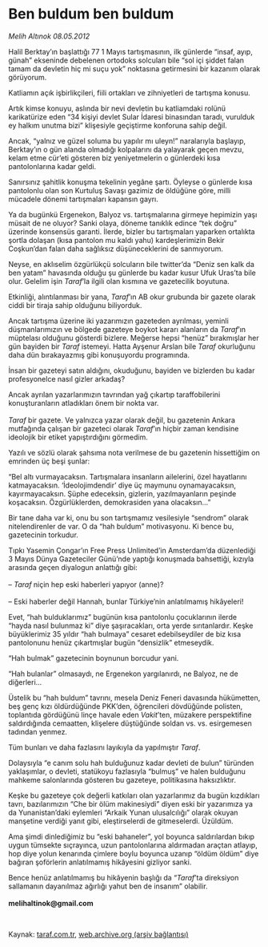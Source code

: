# Ben buldum ben buldum

*Melih Altınok 08.05.2012*

<div class="yazi"><p>Halil Berktay’ın başlattığı 77 1 Mayıs tartışmasının, ilk günlerde “insaf, ayıp, günah” ekseninde debelenen ortodoks solcuları bile “sol içi şiddet falan tamam da devletin hiç mi suçu yok” noktasına getirmesini bir kazanım olarak görüyorum. </p>
<p>Katliamın açık işbirlikçileri, fiili ortakları ve zihniyetleri de tartışma konusu.</p>
<p>Artık kimse konuyu, aslında bir nevi devletin bu katliamdaki rolünü karikatürize eden “34 kişiyi devlet Sular İdaresi binasından taradı, vurulduk ey halkım unutma bizi” klişesiyle geçiştirme konforuna sahip değil. </p>
<p>Ancak, “yalnız ve güzel soluma bu yapılır mı uleyn!” naralarıyla başlayıp, Berktay’ın o gün alanda olmadığı kolpalarını da yalayarak geçen mevzu, kelam etme cür’eti gösteren biz yeniyetmelerin o günlerdeki kısa pantolonlarına kadar geldi. </p>
<p>Sanırsınız şahitlik konuşma tekelinin yegâne şartı. Öyleyse o günlerde kısa pantolonlu olan son Kurtuluş Savaşı gazimiz de öldüğüne göre, milli mücadele dönemi tartışmaları kapansın gayrı. </p>
<p>Ya da bugünkü Ergenekon, Balyoz vs. tartışmalarına girmeye hepimizin yaşı müsait de ne oluyor? Sanki olaya, döneme tanıklık edince “tek doğru” üzerinde konsensüs garanti. İlerde, bizler bu tartışmaları yaparken ortalıkta şortla dolaşan (kısa pantolon mu kaldı yahu) kardeşlerimizin Bekir Coşkun’dan falan daha sağlıksız düşüneceklerini de sanmıyorum.</p>
<p>Neyse, en aklıselim özgürlükçü solcuların bile twitter’da “Deniz sen kalk da ben yatam” havasında olduğu şu günlerde bu kadar kusur Ufuk Uras’ta bile olur. Gelelim işin <i>Taraf</i>’la ilgili olan kısmına ve gazetecilik boyutuna.</p>
<p>Etkinliği, alıntılanması bir yana, <i>Taraf</i>’ın AB okur grubunda bir gazete olarak ciddi bir tiraja sahip olduğunu biliyorduk. </p>
<p>Ancak tartışma üzerine iki yazarımızın gazeteden ayrılması, yeminli düşmanlarımızın ve bölgede gazeteye boykot kararı alanların da <i>Taraf</i>’ın müptelası olduğunu gösterdi bizlere. Meğerse hepsi “henüz” bırakmışlar her gün bayiden bir <i>Taraf</i> istemeyi. Hatta Ayşenur Arslan bile <i>Taraf</i> okurluğunu daha dün bırakayazmış gibi konuşuyordu programında. </p>
<p>İnsan bir gazeteyi satın aldığını, okuduğunu, bayiden ve bizlerden bu kadar profesyonelce nasıl gizler arkadaş?</p>
<p>Ancak ayrılan yazarlarımızın tavrından yağ çıkartıp taraffobilerini konuşturanların atladıkları önem bir nokta var.<br/><br/><i>Taraf</i> bir gazete. Ve yalnızca yazar olarak değil, bu gazetenin Ankara mutfağında çalışan bir gazeteci olarak <i>Taraf</i>’ın hiçbir zaman kendisine ideolojik bir etiket yapıştırdığını görmedim.</p>
<p>Yazılı ve sözlü olarak şahsıma nota verilmese de bu gazetenin hissettiğim on emrinden üç beşi şunlar:</p>
<p>“Bel altı vurmayacaksın. Tartışmalara insanların ailelerini, özel hayatlarını katmayacaksın. ‘İdeolojimdendir’ diye üç maymunu oynamayacaksın, kayırmayacaksın. Şüphe edeceksin, gizlerin, yazılmayanların peşinde koşacaksın. Özgürlüklerden, demokrasiden yana olacaksın...”</p>
<p>Bir tane daha var ki, onu bu son tartışmamız vesilesiyle “sendrom” olarak nitelendirenler de var. O da “hah buldum” motivasyonu. Ki bence bu, gazetecinin torkudur. </p>
<p>Tıpkı Yasemin Çongar’ın Free Press Unlimited’in Amsterdam’da düzenlediği 3 Mayıs Dünya Gazeteciler Günü’nde yaptığı konuşmada bahsettiği, kızıyla arasında geçen diyalogun anlattığı gibi:<br/><br/>– <i>Taraf</i> niçin hep eski haberleri yapıyor (anne)?<br/><br/>– Eski haberler değil Hannah, bunlar Türkiye’nin anlatılmamış hikâyeleri!</p>
<p>Evet, “hah bulduklarımız” bugünün kısa pantolonlu çocuklarının ilerde “hayda nasıl bulunmaz ki” diye şaşıracakları, orta yerde sırıtanlardır. Keşke büyüklerimiz 35 yıldır “hah bulmaya” cesaret edebilseydiler de biz kısa pantolonunu henüz çıkartmışlar bugün “densizlik” etmeseydik.</p>
<p>“Hah bulmak” gazetecinin boynunun borcudur yani.</p>
<p>“Hah bulanlar” olmasaydı, ne Ergenekon yargılanırdı, ne Balyoz, ne de diğerleri...</p>
<p>Üstelik bu “hah buldum” tavrını, mesela Deniz Feneri davasında hükümetten, beş genç kızı öldürdüğünde PKK’den, öğrencileri dövdüğünde polisten, toplantıda gördüğünü linçe havale eden <i>Vakit</i>’ten, müzakere perspektifine saldırdığında cemaatten, klişelere düştüğünde soldan vs. vs. esirgemesen tadından yenmez.</p>
<p>Tüm bunları ve daha fazlasını layıkıyla da yapılmıştır <i>Taraf</i>.</p>
<p>Dolaysıyla “e canım solu hah bulduğunuz kadar devleti de bulun” türünden yaklaşımlar, o devleti, statükoyu fazlasıyla “bulmuş” ve halen bulduğunu mahkeme salonlarında gösteren bu gazeteye, politikasına haksızlıktır. </p>
<p>Keşke bu gazeteye çok değerli katkıları olan yazarlarımız da bugün kızdıkları tavrı, bazılarımızın “Che bir ölüm makinesiydi” diyen eski bir yazarımıza ya da Yunanistan’daki eylemleri “Arkaik Yunan ulusalcılığı” olarak okuyan manşetine verdiği yanıt gibi, eleştirselerdi de gitmeselerdi. Üzüldüm.</p>
<p>Ama şimdi dinlediğimiz bu “eski bahaneler”, yol boyunca saldırılardan bıkıp uygun tümsekte sıçrayınca, uzun pantolonlarına aldırmadan araçtan atlayıp, hop diye yolun kenarında çimlere boylu boyunca uzanıp “öldüm öldüm” diye bağıran şoförlerin anlatılmamış hikâyesini gizliyor sanki. </p>
<p>Bence henüz anlatılmamış bu hikâyenin başlığı da “<i>Taraf</i>’ta direksiyon sallamanın dayanılmaz ağırlığı yahut ben de insanım” olabilir.<br/><br/><b>melihaltinok@gmail.com</b></p>
<p><b> </b></p>
</div>

Kaynak: [taraf.com.tr](http://www.taraf.com.tr/melih-altinok/makale-ben-buldum-ben-buldum.htm), [web.archive.org (arşiv bağlantısı)](http://web.archive.org/web/20131115030059/http://www.taraf.com.tr/melih-altinok/makale-ben-buldum-ben-buldum.htm)
